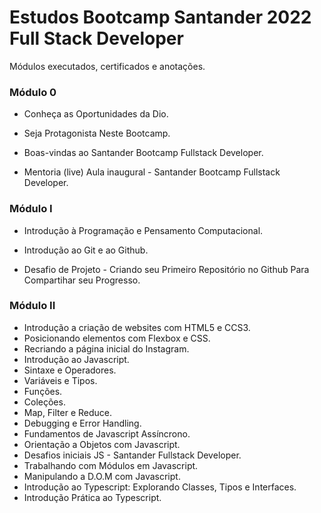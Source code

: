 # Estudos Bootcamp Santander 2022 Full Stack Developer
Módulos executados, certificados e anotações.

### Módulo 0

- Conheça as Oportunidades da Dio.

- Seja Protagonista Neste Bootcamp.

- Boas-vindas ao Santander Bootcamp Fullstack Developer.

- Mentoria (live)  Aula inaugural - Santander Bootcamp Fullstack Developer.

  

### Módulo I

- Introdução à Programação e Pensamento Computacional.

- Introdução ao Git e ao Github.

- Desafio de Projeto - Criando seu Primeiro Repositório no Github Para Compartihar seu Progresso.

  

### Módulo II

- Introdução a criação de websites com HTML5 e CCS3.
- Posicionando elementos com Flexbox e CSS.
- Recriando a página inicial do Instagram.
- Introdução ao Javascript.
- Sintaxe e Operadores.
- Variáveis e Tipos.
- Funções.
- Coleções.
- Map, Filter e Reduce.
- Debugging e Error Handling.
- Fundamentos de Javascript Assíncrono.
- Orientação a Objetos com Javascript.
- Desafios iniciais JS - Santander Fullstack Developer.
- Trabalhando com Módulos em Javascript.
- Manipulando a D.O.M com Javascript.
- Introdução ao Typescript: Explorando Classes, Tipos e Interfaces.
- Introdução Prática ao Typescript.
